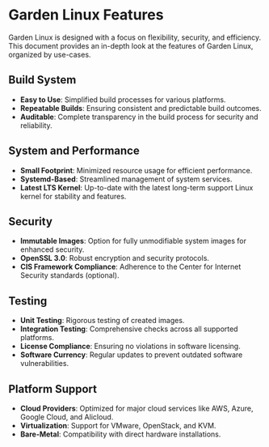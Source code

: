 # Garden Linux Features

Garden Linux is designed with a focus on flexibility, security, and efficiency. This document provides an in-depth look at the features of Garden Linux, organized by use-cases.

## Build System
- **Easy to Use**: Simplified build processes for various platforms.
- **Repeatable Builds**: Ensuring consistent and predictable build outcomes.
- **Auditable**: Complete transparency in the build process for security and reliability.

## System and Performance
- **Small Footprint**: Minimized resource usage for efficient performance.
- **Systemd-Based**: Streamlined management of system services.
- **Latest LTS Kernel**: Up-to-date with the latest long-term support Linux kernel for stability and features.

## Security
- **Immutable Images**: Option for fully unmodifiable system images for enhanced security.
- **OpenSSL 3.0**: Robust encryption and security protocols.
- **CIS Framework Compliance**: Adherence to the Center for Internet Security standards (optional).

## Testing
- **Unit Testing**: Rigorous testing of created images.
- **Integration Testing**: Comprehensive checks across all supported platforms.
- **License Compliance**: Ensuring no violations in software licensing.
- **Software Currency**: Regular updates to prevent outdated software vulnerabilities.

## Platform Support
- **Cloud Providers**: Optimized for major cloud services like AWS, Azure, Google Cloud, and Alicloud.
- **Virtualization**: Support for VMware, OpenStack, and KVM.
- **Bare-Metal**: Compatibility with direct hardware installations.



